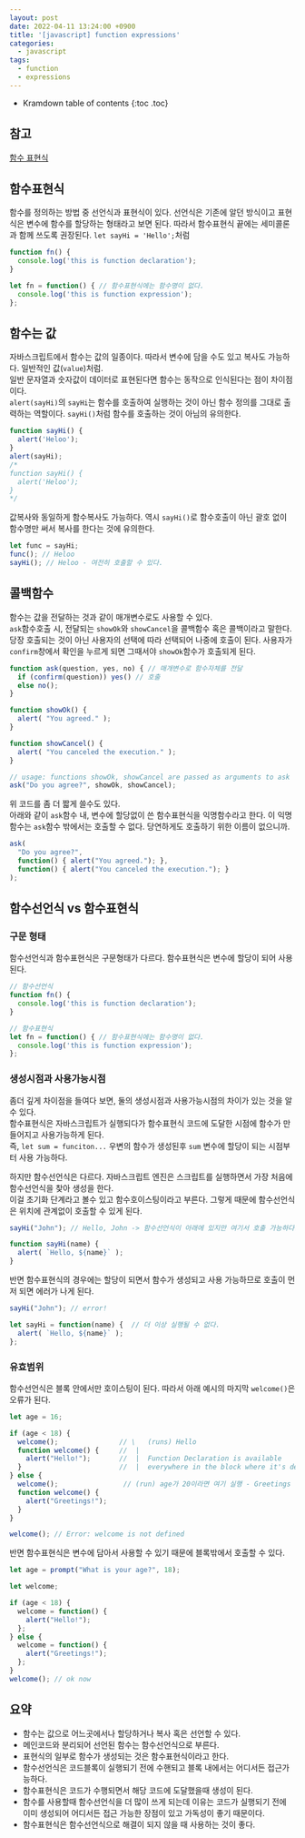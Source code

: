 ```yaml
---
layout: post
date: 2022-04-11 13:24:00 +0900
title: '[javascript] function expressions'
categories:
  - javascript
tags:
  - function
  - expressions
---
```


* Kramdown table of contents
{:toc .toc}

## 참고
[함수 표현식](https://javascript.info/function-expressions)

## 함수표현식

함수를 정의하는 방법 중 선언식과 표현식이 있다. 선언식은 기존에 알던 방식이고 표현식은 변수에 함수를 할당하는 형태라고 보면 된다.
따라서 함수표현식 끝에는 세미콜론과 함께 쓰도록 권장된다. `let sayHi = 'Hello';`처럼

```js
function fn() {
  console.log('this is function declaration');
}

let fn = function() { // 함수표현식에는 함수명이 없다.
  console.log('this is function expression');
};
```

## 함수는 값

자바스크립트에서 함수는 값의 일종이다. 따라서 변수에 담을 수도 있고 복사도 가능하다. 일반적인 값(`value`)처럼.  
일반 문자열과 숫자값이 데이터로 표현된다면 함수는 동작으로 인식된다는 점이 차이점이다.  
`alert(sayHi)`의 `sayHi`는 함수를 호출하여 실행하는 것이 아닌 함수 정의를 그대로 출력하는 역할이다. `sayHi()`처럼 함수를 호출하는 것이 아님의 유의한다.

```js
function sayHi() {
  alert('Heloo');
}
alert(sayHi);
/*
function sayHi() {
  alert('Heloo');
}
*/
```

값복사와 동일하게 함수복사도 가능하다. 역시 `sayHi()`로 함수호출이 아닌 괄호 없이 함수명만 써서 복사를 한다는 것에 유의한다.

```js
let func = sayHi;
func(); // Heloo
sayHi(); // Heloo - 여전히 호출할 수 있다.
```


## 콜백함수

함수는 값을 전달하는 것과 같이 매개변수로도 사용할 수 있다.  
`ask`함수호출 시, 전달되는 `showOk`와 `showCancel`을 콜백함수 혹은 콜백이라고 말한다.  
당장 호출되는 것이 아닌 사용자의 선택에 따라 선택되어 나중에 호출이 된다. 사용자가 `confirm`창에서 확인을 누르게 되면 그때서야 `showOk`함수가 호출되게 된다.

```js
function ask(question, yes, no) { // 매개변수로 함수자체를 전달
  if (confirm(question)) yes() // 호출
  else no();
}

function showOk() {
  alert( "You agreed." );
}

function showCancel() {
  alert( "You canceled the execution." );
}

// usage: functions showOk, showCancel are passed as arguments to ask
ask("Do you agree?", showOk, showCancel);
```

위 코드를 좀 더 짧게 쓸수도 있다.   
아래와 같이 `ask`함수 내, 변수에 할당없이 쓴 함수표현식을 익명함수라고 한다. 이 익명함수는 `ask`함수 밖에서는 호출할 수 없다. 당연하게도 호출하기 위한 이름이 없으니까.

```js
ask(
  "Do you agree?",
  function() { alert("You agreed."); },
  function() { alert("You canceled the execution."); }
);
```

## 함수선언식 vs 함수표현식

### 구문 형태

함수선언식과 함수표현식은 구문형태가 다르다. 함수표현식은 변수에 할당이 되어 사용된다.

```js
// 함수선언식
function fn() {
  console.log('this is function declaration');
}

// 함수표현식
let fn = function() { // 함수표현식에는 함수명이 없다.
  console.log('this is function expression');
};
```

### 생성시점과 사용가능시점

좀더 깊게 차이점을 들여다 보면, 둘의 생성시점과 사용가능시점의 차이가 있는 것을 알 수 있다.  
함수표현식은 자바스크립트가 실행되다가 함수표현식 코드에 도달한 시점에 함수가 만들어지고 사용가능하게 된다.   
즉, `let sum = funciton...` 우변의 함수가 생성된후 `sum` 변수에 할당이 되는 시점부터 사용 가능하다.  

하지만 함수선언식은 다르다. 자바스크립트 엔진은 스크립트를 실행하면서 가장 처음에 함수선언식을 찾아 생성을 한다.  
이걸 초기화 단계라고 볼수 있고 함수호이스팅이라고 부른다. 그렇게 때문에 함수선언식은 위치에 관계없이 호출할 수 있게 된다.

```js
sayHi("John"); // Hello, John -> 함수선언식이 아래에 있지만 여기서 호출 가능하다.

function sayHi(name) {
  alert( `Hello, ${name}` );
}
```

반면 함수표현식의 경우에는 할당이 되면서 함수가 생성되고 사용 가능하므로 호출이 먼저 되면 에러가 나게 된다.

```js
sayHi("John"); // error!

let sayHi = function(name) {  // 더 이상 실행될 수 없다.
  alert( `Hello, ${name}` );
};
```

### 유효범위

함수선언식은 블록 안에서만 호이스팅이 된다. 따라서 아래 예시의 마지막 `welcome()`은 오류가 된다.

```js
let age = 16;

if (age < 18) {
  welcome();               // \   (runs) Hello
  function welcome() {     //  |
    alert("Hello!");       //  |  Function Declaration is available
  }                        //  |  everywhere in the block where it's declared
} else {
  welcome();                // (run) age가 20이라면 여기 실행 - Greetings
  function welcome() {
    alert("Greetings!");
  }
}

welcome(); // Error: welcome is not defined
```

반면 함수표현식은 변수에 담아서 사용할 수 있기 때문에 블록밖에서 호출할 수 있다.

```js
let age = prompt("What is your age?", 18);

let welcome;

if (age < 18) {
  welcome = function() {
    alert("Hello!");
  };
} else {
  welcome = function() {
    alert("Greetings!");
  };
}
welcome(); // ok now

```


## 요약

- 함수는 값으로 어느곳에서나 할당하거나 복사 혹은 선언할 수 있다.
- 메인코드와 분리되어 선언된 함수는 함수선언식으로 부른다.
- 표현식의 일부로 함수가 생성되는 것은 함수표현식이라고 한다.
- 함수선언식은 코드블록이 실행되기 전에 수핸되고 블록 내에서는 어디서든 접근가능하다.
- 함수표현식은 코드가 수행되면서 해당 코드에 도달했을때 생성이 된다.
- 함수를 사용할때 함수선언식을 더 많이 쓰게 되는데 이유는 코드가 실행되기 전에 이미 생성되어 어디서든 접근 가능한 장점이 있고 가독성이 좋기 때문이다.
- 함수표현식은 함수선언식으로 해결이 되지 않을 때 사용하는 것이 좋다.
